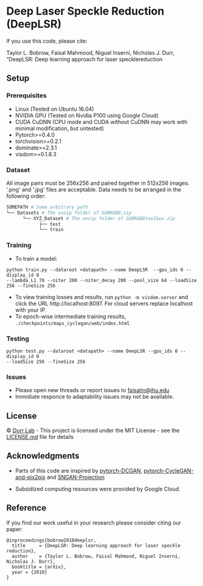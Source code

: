 # Deep Laser Speckle Reduction (DeepLSR)

If you use this code, please cite:

Taylor L. Bobrow, Faisal Mahmood, Niguel Inserni, Nicholas J. Durr, “DeepLSR: Deep learning approach for laser specklereduction

## Setup

### Prerequisites

- Linux (Tested on Ubuntu 16.04)
- NVIDIA GPU (Tested on Nvidia P100 using Google Cloud)
- CUDA CuDNN (CPU mode and CUDA without CuDNN may work with minimal modification, but untested)
- Pytorch>=0.4.0
- torchvision>=0.2.1
- dominate>=2.3.1
- visdom>=0.1.8.3

### Dataset

All image pairs must be 256x256 and paired together in 512x256 images. '.png' and '.jpg' files are acceptable. Data needs to be arranged in the following order:

```bash
SOMEPATH # Some arbitrary path
└── Datasets # The unzip folder of SUNRGBD.zip
      └── XYZ_Dataset # The unzip folder of SUNRGBDtoolbox.zip
            ├── test
            └── train
```

### Training

- To train a model:

```
python train.py --dataroot <datapath> --name DeepLSR  --gpu_ids 0 --display_id 0 
--lambda_L1 70 --niter 200 --niter_decay 200 --pool_size 64 --loadSize 256 --fineSize 256
```
- To view training losses and results, run `python -m visdom.server` and click the URL http://localhost:8097. For cloud servers replace localhost with your IP. 
- To epoch-wise intermediate training results, `./checkpoints/maps_cyclegan/web/index.html`

### Testing
```
python test.py --dataroot <datapath> --name DeepLSR --gpu_ids 0 --display_id 0 
--loadSize 256 --fineSize 256
```

### Issues

- Please open new threads or report issues to faisalm@jhu.edu
- Immidiate responce to adaptability issues may not be available.

## License
© [Durr Lab](https://durr.jhu.edu) - This project is licensed under the MIT License - see the [LICENSE.md](LICENSE.md) file for details

## Acknowledgments
- Parts of this code are inspired by [pytorch-DCGAN](https://github.com/pytorch/examples/tree/master/dcgan), [pytorch-CycleGAN-and-pix2pix](https://github.com/junyanz/pytorch-CycleGAN-and-pix2pix) and [SNGAN-Projection](https://github.com/pfnet-research/sngan_projection)
* Subsidized computing resources were provided by Google Cloud.

## Reference
If you find our work useful in your research please consider citing our paper:
```
@inproceedings{bobrow2018deeplsr,
  title     = {DeepLSR: Deep learning approach for laser speckle reduction},
  author    = {Taylor L. Bobrow, Faisal Mahmood, Niguel Inserni, Nicholas J. Durr},
  booktitle = {arXiv},
  year = {2018}
}
```
